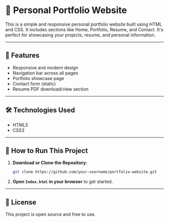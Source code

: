
# 💼 Personal Portfolio Website

This is a simple and responsive personal portfolio website built using HTML and CSS. It includes sections like Home, Portfolio, Resume, and Contact. It's perfect for showcasing your projects, resume, and personal information.

---

## 🔧 Features

- Responsive and modern design
- Navigation bar across all pages
- Portfolio showcase page
- Contact form (static)
- Resume PDF download/view section

---

## 🛠️ Technologies Used

- HTML5
- CSS3

---

## 🚀 How to Run This Project

1. **Download or Clone the Repository**:
    ```bash
    git clone https://github.com/your-username/portfolio-website.git
    ```

2. **Open `Index.html` in your browser** to get started.


---

## 📄 License

This project is open source and free to use.
